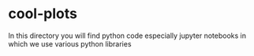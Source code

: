 # cool-plots
In this directory you will find python code especially jupyter notebooks in which we use various python libraries 
